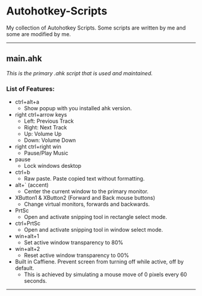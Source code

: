 # Autohotkey-Scripts
My collection of Autohotkey Scripts. Some scripts are written by me and some are modified by me.
<hr/>

## main.ahk
*This is the primary .ahk script that is used and maintained.*
### List of Features:
* ctrl+alt+a
  * Show popup with you installed ahk version.
* right ctrl+arrow keys
  * Left:  Previous Track
  * Right: Next Track
  * Up:    Volume Up
  * Down:  Volume Down
* right ctrl+right win
  * Pause/Play Music
* pause
  * Lock windows desktop
* ctrl+b
  * Raw paste. Paste copied text without formatting.
* alt+` (accent)
  * Center the current window to the primary monitor.
* XButton1 & XButton2 (Forward and Back mouse buttons)
  * Change virtual monitors, forwards and backwards.
* PrtSc
  * Open and activate snipping tool in rectangle select mode.
* ctrl+PrtSc
  * Open and activate snipping tool in window select mode.
* win+alt+1
  * Set active window transparency to 80%
* win+alt+2
  * Reset active window transparency to 00%
* Built in Caffiene. Prevent screen from turning off while active, off by default.
  * This is achieved by simulating a mouse move of 0 pixels every 60 seconds.
<hr/>
